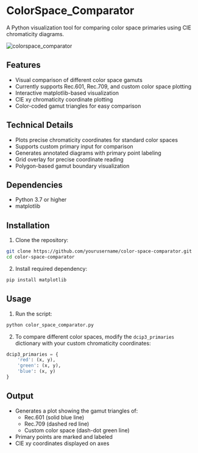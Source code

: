 # ColorSpace_Comparator
A Python visualization tool for comparing color space primaries using CIE chromaticity diagrams.

![colorspace_comparator](https://github.com/user-attachments/assets/884afed8-2990-425f-badc-0779fb9f7d5a)

## Features
- Visual comparison of different color space gamuts
- Currently supports Rec.601, Rec.709, and custom color space plotting
- Interactive matplotlib-based visualization
- CIE xy chromaticity coordinate plotting
- Color-coded gamut triangles for easy comparison

## Technical Details
- Plots precise chromaticity coordinates for standard color spaces
- Supports custom primary input for comparison
- Generates annotated diagrams with primary point labeling
- Grid overlay for precise coordinate reading
- Polygon-based gamut boundary visualization

## Dependencies
- Python 3.7 or higher
- matplotlib

## Installation

1. Clone the repository:
```bash
git clone https://github.com/yourusername/color-space-comparator.git
cd color-space-comparator
```

2. Install required dependency:
```bash
pip install matplotlib
```

## Usage
1. Run the script:
```bash
python color_space_comparator.py
```

2. To compare different color spaces, modify the `dcip3_primaries` dictionary with your custom chromaticity coordinates:
```python
dcip3_primaries = {
    'red': (x, y),
    'green': (x, y),
    'blue': (x, y)
}
```

## Output
- Generates a plot showing the gamut triangles of:
  - Rec.601 (solid blue line)
  - Rec.709 (dashed red line)
  - Custom color space (dash-dot green line)
- Primary points are marked and labeled
- CIE xy coordinates displayed on axes
